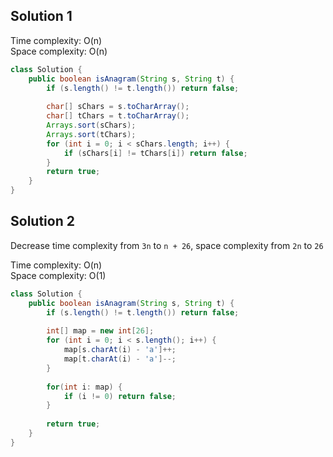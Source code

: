 ## Solution 1

Time complexity: O(n)  
Space complexity: O(n)  

```java
class Solution {
    public boolean isAnagram(String s, String t) {
        if (s.length() != t.length()) return false;
        
        char[] sChars = s.toCharArray();
        char[] tChars = t.toCharArray();
        Arrays.sort(sChars);        
        Arrays.sort(tChars);
        for (int i = 0; i < sChars.length; i++) {
            if (sChars[i] != tChars[i]) return false;
        }
        return true;
    }
}
```

## Solution 2

Decrease time complexity from `3n` to `n + 26`, space complexity from `2n` to `26`

Time complexity: O(n)  
Space complexity: O(1)  

```java
class Solution {
    public boolean isAnagram(String s, String t) {
        if (s.length() != t.length()) return false;
        
        int[] map = new int[26];
        for (int i = 0; i < s.length(); i++) {
            map[s.charAt(i) - 'a']++;            
            map[t.charAt(i) - 'a']--;
        }
        
        for(int i: map) {
            if (i != 0) return false;
        }
        
        return true;
    }
}
```